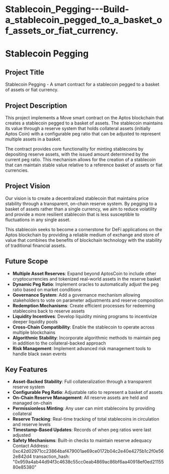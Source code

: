 # Stablecoin_Pegging---Build-a_stablecoin_pegged_to_a_basket_of_assets_or_fiat_currency.
# Stablecoin Pegging

## Project Title
Stablecoin Pegging - A smart contract for a stablecoin pegged to a basket of assets or fiat currency.

## Project Description
This project implements a Move smart contract on the Aptos blockchain that creates a stablecoin pegged to a basket of assets. The stablecoin maintains its value through a reserve system that holds collateral assets (initially Aptos Coin) with a configurable peg ratio that can be adjusted to represent multiple assets in a basket.

The contract provides core functionality for minting stablecoins by depositing reserve assets, with the issued amount determined by the current peg ratio. This mechanism allows for the creation of a stablecoin that can maintain stable value relative to a reference basket of assets or fiat currencies.

## Project Vision
Our vision is to create a decentralized stablecoin that maintains price stability through a transparent, on-chain reserve system. By pegging to a basket of assets rather than a single currency, we aim to reduce volatility and provide a more resilient stablecoin that is less susceptible to fluctuations in any single asset.

This stablecoin seeks to become a cornerstone for DeFi applications on the Aptos blockchain by providing a reliable medium of exchange and store of value that combines the benefits of blockchain technology with the stability of traditional financial assets.

## Future Scope
- **Multiple Asset Reserves**: Expand beyond AptosCoin to include other cryptocurrencies and tokenized real-world assets in the reserve basket
- **Dynamic Peg Ratio**: Implement oracles to automatically adjust the peg ratio based on market conditions
- **Governance System**: Add a governance mechanism allowing stakeholders to vote on parameter adjustments and reserve composition
- **Redemption Mechanisms**: Create efficient processes for redeeming stablecoins back to reserve assets
- **Liquidity Incentives**: Develop liquidity mining programs to incentivize deeper liquidity pools
- **Cross-Chain Compatibility**: Enable the stablecoin to operate across multiple blockchains
- **Algorithmic Stability**: Incorporate algorithmic methods to maintain peg in addition to the collateral-backed approach
- **Risk Management**: Implement advanced risk management tools to handle black swan events

## Key Features
- **Asset-Backed Stability**: Full collateralization through a transparent reserve system
- **Configurable Peg Ratio**: Adjustable ratio to represent a basket of assets
- **On-Chain Reserve Management**: All reserve assets are held and managed on-chain
- **Permissionless Minting**: Any user can mint stablecoins by providing collateral
- **Reserve Tracking**: Real-time tracking of total stablecoins in circulation and reserve levels
- **Timestamp-Based Updates**: Records of when peg ratios were last adjusted
- **Safety Mechanisms**: Built-in checks to maintain reserve adequacy
  Contact Address: 0xc42d02971cc23864baf479001ae69ce0172b04c2e40e4275b1c2f0e562e842d4
  transaction_hash: "0x959a4ab44d94f3c4638c55cc0eab4869ac86bf6aa40918ef0ed2115580e85380"
